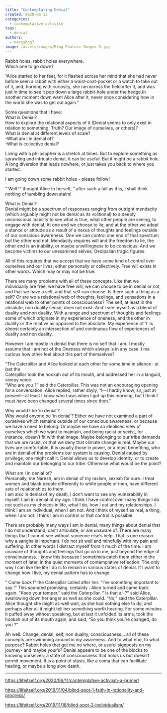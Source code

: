 ```yaml
---
title: "Contemplating Denial"
created: 2020-06-13
categories: 
  - contemplative-activism
tags: 
  - denial
authors: 
  - nareshgg7
image: /assets/images/Blog-Feature-Images-5.jpg
---
```


Rabbit holes, rabbit holes everywhere.  
Which one to go down?

“Alice started to her feet, for it flashed across her mind that she had never before seen a rabbit with either a waist-coat-pocket or a watch to take out of it, and, burning with curiosity, she ran across the field after it, and was just in time to see it pop down a large rabbit-hole under the hedge.In another moment down went Alice after it, never once considering how in the world she was to get out again.”

Some questions that I have:  
What is Denial?  
How to explore the relational aspects of it (Denial seems to only exist in relation to something, Truth? Our image of ourselves, or others)?  
What is denial at different levels of scale?  
\-What am I in denial of?  
\-What is collective denial?

Living with a philosopher is a stretch at times. But to explore something as sprawling and intricate denial, it can be useful. But it might be a rabbit hole. A long diversion that leads nowhere, or just takes you back to where you started.

I am going down some rabbit holes - please follow!

“ Well !” thought Alice to herself, “ after such a fall as this, I shall think nothing of tumbling down stairs!

What is Denial?  
Denial might be a spectrum of responses ranging from outright mendacity (which arguably might not be denial as its volitional) to a deeply unconscious inability to see what is true, what other people are seeing, to engage with denial. At one end we choose to lie, and at the other we adopt a stance or attitude as a result of a nexus of thoughts and feelings outside of our conscious awareness. One we can control one end of that spectrum but the other end not. Mendacity requires will and the freedom to lie, the other end is an inability, or maybe unwillingness to be conscious. And we become victims to our unexamined selves; Oedipalian tragic figures.

All of this requires that we accept that we have some kind of control over ourselves and our lives, either personally or collectively. Free will exists in other words. Which may or may not be true.

There are many problems with all of these concepts. Like that we individually are free, we have free will, we can choose to be in denial or not, and that we have a self, and that self can choose. Is there such a thing as a self? Or are we a relational web of thoughts, feelings, and sensations in a relational web to other points of consciousness? The self, at least in the absolute, non duality sense, does not exist. And I see myself as a blend of duality and non duality. With a range and spectrum of thoughts and feelings some of which originate in my experience of oneness, and the other in duality or the relative as opposed to the absolute. My experience of ‘I’ is almost certainly an intersection of and continuous flow of experiences of duality and non duality.

However I am mostly in denial that there is no self that I am. I mostly assume that I am not of the Oneness which always is in any case. I ma curious how other feel about this part of themselves?

“The Caterpillar and Alice looked at each other for some time in silence : at last the  
Caterpillar took the hookah out of its mouth, and addressed her in a languid, sleepy voice.  
“Who are you ?” said the Caterpillar. This was not an encouraging opening for a conversation. Alice replied, rather shyly, “I—I hardly know, sir, just at present—at least I know who I was when I got up this morning, but I think I must have been changed several times since then.”

Why would I be ‘in denial’?  
Why would anyone be ‘in denial’? Either we have not examined a part of ourselves which remains outside of our conscious awareness, or because we have a need to belong. Or maybe we have an idealised view of ourselves which we want to maintain, and being racist or sexist, for instance, doesn’t fit with that image. Maybe belonging to our tribe demands that we are racist, or that we deny that climate change is real. Maybe our lives are comfortable. It is usually those in power, or a most benefiting, who are in denial of the problems our system is causing. Denial caused by privilege, one might call it. Denial allows us to develop identity, or to create and maintain our belonging to our tribe. Otherwise what would be the point?

What am I in denial of?  
Personally, me Naresh, am in denial of my racism, sexism for sure. I treat women and black people differently to white people or men, have different sets of relationships to them.  
I am also in denial of my death, I don’t want to see any vulnerability in myself. I am in denial of my age. I think I have control over many things I do not such as my choices in life, what I do, how I eat and my relationships. I think I am an individual, when I am not. And I think of myself as real, a thing, when I am not. I think I am in control or that control is possible.

There are probably many ways I am in denial, many things about denial that I do not understand, can’t articulate, or are unaware of. There are many things that I cannot see without someone else’s help. That is one reason why a sangha is important. I do not sit well and mindfully with my pain and suffering. In other words I distract myself from it much of the time. I am unaware of thoughts and feelings that go on in me, just beyond the edge of consciousness. I know this because I sometimes catch them either in the moment of later, in the quiet moments of contemplative reflection. The only way I can live the life I do is to remain in various states of denial. If I want to change how I live, my denial pattern has to change.

“ Come back !” the Caterpillar called after her. “I’ve something important to say !” This sounded promising, certainly : Alice turned and came back again. “Keep your temper,” said the Caterpillar. “ Is that all ?” said Alice, swallowing down her anger as well as she could. “No,” said the Caterpillar. Alice thought she might as well wait, as she had nothing else to do, and perhaps after all it might tell her something worth hearing. For some minutes it puffed away without speaking, but at last it unfolded its arms, took the hookah out of its mouth again, and said, “So you think you’re changed, do you ?”

Ah well. Change, denial, self, non duality, consciousness… all of these concepts are swimming around in my awareness. And to what end, to what purpose? Rabbit holes that get me no where, or useful signposts on my journey- and maybe your’s? Denial appears to be one of the blocks to knowing ourselves; a state of consciousness that holds us but doesn’t permit movement. It is a point of stasis, like a coma that can facilitate healing, or maybe a long slow death.

* * *

https://lifeitself.org/2020/06/11/contemplative-activism-a-primer/

https://lifeitself.org/2019/11/04/blind-spot-1-faith-in-rationality-and-progress/

https://lifeitself.org/2019/11/18/blind-spot-2-individualism/
